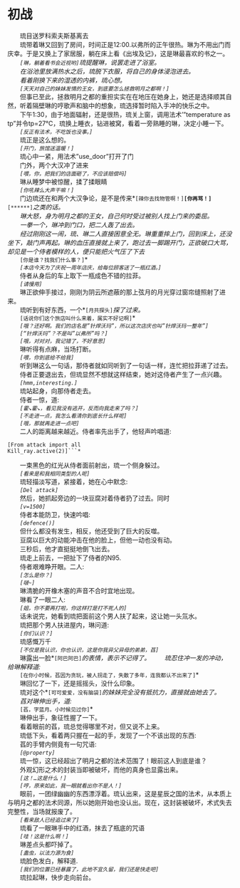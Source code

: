 # 初战
&emsp;&emsp;琉目送罗科索夫斯基离去  
&emsp;&emsp;琉带着琳又回到了房间，时间正是12:00.以弗所的正午很热。琳为不用出门而庆幸。于是又换上了家居服，躺在床上看《出埃及记》，这是琳最喜欢的书之一。  
&emsp;&emsp;*```[琳，躺着看书会近视哟]```*琉提醒琳，说罢走进了浴室。  
&emsp;&emsp;在浴池里放满热水之后，琉脱下衣服，将自己的身体浸泡进去。  
&emsp;&emsp;看着刚换下来的湿透的内裤，琉心想。  
&emsp;&emsp;*```[天天对自己的妹妹发情的王女，到底要怎么拯救明月之都啊！]```*  
&emsp;&emsp;但事已至此，拯救明月之都的重担实实在在地压在她身上，她还是选择顺其自然，听着隔壁琳的哼歌声和脑中的想象，琉选择暂时陷入手冲的快乐之中。  
&emsp;&emsp;下午1:30，由于地面辐射，还是很热，琉关上窗，调用法术’”temperature as tp”并令tp=27℃，琉换上睡衣，钻进被窝，看着一旁熟睡的琳，决定小睡一下。  
&emsp;&emsp;*```[反正有法术，不吃饭也没事。]```*  
&emsp;&emsp;琉正是这么想的。  
&emsp;&emsp;*```[开门，旅馆送温暖！]```*  
&emsp;&emsp;琉心中一紧，用法术”use_door”打开了门  
&emsp;&emsp;门外，两个大汉冲了进来  
&emsp;&emsp;*```[喂，你，把我们的店面砸了，不应该赔偿吗]```*  
&emsp;&emsp;琳从睡梦中被惊醒，揉了揉眼睛  
&emsp;&emsp;*```[你吼辣么大声干嘛！]```*  
&emsp;&emsp;门边琉还在和两个大汉争论，是不是传来*```[辣你去找物管啊！]```**```[你再骂！]```**```[******]```*之类的话。  
&emsp;&emsp;琳大怒，身为明月之都的王女，自己何时受过被别人找上门来的委屈。  
&emsp;&emsp;一拳一个，琳冲到门口，把二人轰了出去。  
&emsp;&emsp;经过刚刚这一闹，琉、琳二人直接困意全无。琳重重摔上门，回到床上，还没坐下，敲门声再起。琳的血压直接就上来了，跑过去一脚踢开门，正欲破口大骂，却见是一个侍者模样的人，便只能把火气压了下去  
&emsp;&emsp;*```[你是谁？找我们什么事？]```*  
&emsp;&emsp;*```[本店今天为了庆祝一周年店庆，给每位顾客送了一瓶红酒。]```*  
&emsp;&emsp;侍者从身后的车上取下一瓶成色不错的拉菲。  
&emsp;&emsp;*```[请慢用]```*  
&emsp;&emsp;琳正欲伸手接过，刚刚为阴云所遮蔽的那上弦月的月光穿过窗帘缝照射了进来。  
&emsp;&emsp;琉听到有好东西，一个*```[月共探头]```*探了过来。  
&emsp;&emsp;*```[话说你们这个旅店叫什么来着，属实不好记啊]```*  
&emsp;&emsp;*```[哦？还好啊。我们的店名是”针焊沃玛”，所以这次店庆也叫”针焊沃玛一整年”]```*  
&emsp;&emsp;*```[“针焊沃玛”？不是叫”以弗所”吗？]```*  
&emsp;&emsp;*```[哦，对对对，我记错了，不好意思]```*  
&emsp;&emsp;琳听得有点麻，当场打断。  
&emsp;&emsp;*```[喂，你到底给不给我]```*  
&emsp;&emsp;听到琳这么一句话，那侍者就如同听到了一句话一样，连忙把拉菲递了过去。  
&emsp;&emsp;侍者正要退出去，但琉显然不想就这样结束，她对这侍者产生了一点兴趣。  
&emsp;&emsp;*```[hmm,interesting.]```*  
&emsp;&emsp;琉站起身，向那侍者走去。  
&emsp;&emsp;侍者一惊，道:  
&emsp;&emsp;*```[霍↘霍↘，看见我没有逃开，反而向我走来了吗？]```*  
&emsp;&emsp;*```[不走进一点，我怎么看清你到底长什么样呢]```*  
&emsp;&emsp;*```[哦，那就再走进一点吧]```*  
&emsp;&emsp;二人的距离越来越近。侍者率先出手了，他轻声吟唱道:  
```
[From attack import all  
Kill_ray.active(2)]```*  
```
&emsp;&emsp;一束黑色的红光从侍者面前射出，琉一个侧身躲过。  
&emsp;&emsp;*```[看来是和我相同类型的人呢]```*  
&emsp;&emsp;琉轻描淡写道，紧接着，她在心中默念:  
&emsp;&emsp;*```[Del attack]```*  
&emsp;&emsp;然后，她抓起旁边的一块豆腐对着侍者扔了过去。同时  
&emsp;&emsp;*```[v=1500]```*  
&emsp;&emsp;侍者本能防卫，快速吟唱:  
&emsp;&emsp;*```[defence()]```*  
&emsp;&emsp;但什么都没有发生，相反，他还受到了巨大的反噬。  
&emsp;&emsp;豆腐以巨大的动能冲击在他的脸上，但他一动也没有动。  
&emsp;&emsp;三秒后，他才直挺挺地倒飞出去。  
&emsp;&emsp;琉走上前去，一把扯下了侍者的N95.  
&emsp;&emsp;侍者艰难睁开眼。二人:  
&emsp;&emsp;*```[怎么是你？]```*  
&emsp;&emsp;*```[啵~]```*  
&emsp;&emsp;琳清脆的开橡木塞的声音不合时宜地出现。  
&emsp;&emsp;琳看了一眼二人:  
&emsp;&emsp;*```[姐，你不要再打啦，你这样打是打不死人的]```*  
&emsp;&emsp;话未说完，她看到琉把面前这个男人扶了起来，这让她一头氚水。  
&emsp;&emsp;琉把那个男人扶进屋内，琳问道:  
&emsp;&emsp;*```[你们认识？]```*  
&emsp;&emsp;琉感慨万千  
&emsp;&emsp;*```[不仅是我认识，你也认识，这是你我异父异母的弟弟，萏]```*  
&emsp;&emsp;琳露出一脸*```[阿巴阿巴]```*的表情，表示不记得了。 
&emsp;&emsp;琉忍住冲一发的冲动，给琳解释道:  
&emsp;&emsp;*```[在你小时候，萏因为贪玩，被人拐走了，失散了多年，连我都认不出来了]```*  
&emsp;&emsp;琳回忆了一下，还是摇摇头，没什么印象。  
&emsp;&emsp;琉对这个*```[可可爱爱，没有脑袋]```*的妹妹完全没有抵抗力，直接就由她去了。  
&emsp;&emsp;萏对琳伸出手，道:  
&emsp;&emsp;*```[萏，字蓝月。小时候见过你]```*  
&emsp;&emsp;琳伸出手，象征性握了一下。  
&emsp;&emsp;看着眼前的萏，琉总觉得哪里不对，但又说不上来。  
&emsp;&emsp;琉低下头，看着两只握在一起的手，发现了一个不该出现的东西:  
&emsp;&emsp;萏的手臂内侧竟有一句咒语:  
&emsp;&emsp;*```[@property]```*  
&emsp;&emsp;琉一惊，这已经超出了明月之都的法术范围了！眼前这人到底是谁？  
&emsp;&emsp;外观幻形之术的封装当即被破坏，而他的真身也显露出来。  
&emsp;&emsp;*```[这！…这是什么！]```*  
&emsp;&emsp;*```[哼，原来如此，我一眼就看出你不是人！]```*  
&emsp;&emsp;眼前，一团绿幽幽的东西漂浮着。琉认出来，这是星辰之国的法术，从本质上与明月之都的法术同源，所以她刚开始也没认出。现在，这封装被破坏，术式失去完整性，当场就报废了。  
&emsp;&emsp;*```[看来敌人已经追过来了]```*  
&emsp;&emsp;琉看了一眼琳手中的红酒，抹去了瓶底的咒语  
&emsp;&emsp;*```[哇！这是什么啊！]```*  
&emsp;&emsp;琳差点头都吓掉了。  
&emsp;&emsp;*```[蛊虫，以法力源为食]```*  
&emsp;&emsp;琉脸色发白，解释道.  
&emsp;&emsp;*```[我们的位置已经暴露了，此地不宜久留，我们还是快走吧]```*  
&emsp;&emsp;琉拉起琳，快步走向前台。  
